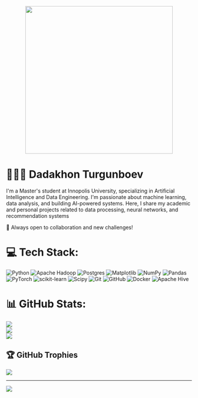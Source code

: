<div align="center">
  <img src="https://miro.medium.com/max/3000/1*VenHzUAglmaRajxjDI_f7A.gif" width="400"/>
</div>

# 🧑🏻‍💻 Dadakhon Turgunboev

I'm a Master's student at Innopolis University, specializing in Artificial Intelligence and Data Engineering.
I'm passionate about machine learning, data analysis, and building AI-powered systems.
Here, I share my academic and personal projects related to data processing, neural networks, and recommendation systems

📌 Always open to collaboration and new challenges!

# 💻 Tech Stack:
![Python](https://img.shields.io/badge/python-3670A0?style=flat&logo=python&logoColor=ffdd54) ![Apache Hadoop](https://img.shields.io/badge/Apache%20Hadoop-66CCFF?style=flat&logo=apachehadoop&logoColor=black) ![Postgres](https://img.shields.io/badge/postgres-%23316192.svg?style=flat&logo=postgresql&logoColor=white) ![Matplotlib](https://img.shields.io/badge/Matplotlib-%23ffffff.svg?style=flat&logo=Matplotlib&logoColor=black) ![NumPy](https://img.shields.io/badge/numpy-%23013243.svg?style=flat&logo=numpy&logoColor=white) ![Pandas](https://img.shields.io/badge/pandas-%23150458.svg?style=flat&logo=pandas&logoColor=white) ![PyTorch](https://img.shields.io/badge/PyTorch-%23EE4C2C.svg?style=flat&logo=PyTorch&logoColor=white) ![scikit-learn](https://img.shields.io/badge/scikit--learn-%23F7931E.svg?style=flat&logo=scikit-learn&logoColor=white) ![Scipy](https://img.shields.io/badge/SciPy-%230C55A5.svg?style=flat&logo=scipy&logoColor=%white) ![Git](https://img.shields.io/badge/git-%23F05033.svg?style=flat&logo=git&logoColor=white) ![GitHub](https://img.shields.io/badge/github-%23121011.svg?style=flat&logo=github&logoColor=white) ![Docker](https://img.shields.io/badge/docker-%230db7ed.svg?style=flat&logo=docker&logoColor=white) ![Apache Hive](https://img.shields.io/badge/Apache%20Hive-FDEE21?style=flat&logo=apachehive&logoColor=black)
# 📊 GitHub Stats:
![](https://github-readme-stats.vercel.app/api?username=dadaxonEnigma&theme=gotham&hide_border=false&include_all_commits=false&count_private=false)<br/>
![](https://nirzak-streak-stats.vercel.app/?user=dadaxonEnigma&theme=gotham&hide_border=false)<br/>
![](https://github-readme-stats.vercel.app/api/top-langs/?username=dadaxonEnigma&theme=gotham&hide_border=false&include_all_commits=false&count_private=false&layout=compact)

## 🏆 GitHub Trophies
![](https://github-profile-trophy.vercel.app/?username=dadaxonEnigma&theme=radical&no-frame=true&no-bg=true&margin-w=4)

---
[![](https://visitcount.itsvg.in/api?id=dadaxonEnigma&icon=1&color=0)](https://visitcount.itsvg.in)

<!-- Proudly created with GPRM ( https://gprm.itsvg.in ) -->
